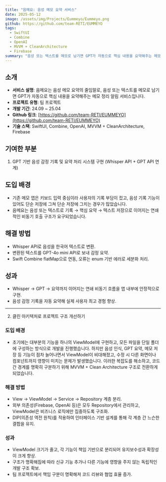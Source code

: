 ```yaml
---
title: "음메요: 음성 메모 요약 서비스"
date: 2025-05-12
image: /assets/img/Projects/Eummeyo/Eummeyo.png
github: https://github.com/team-RETI/EUMMEYO
tags:
  - SwiftUI
  - Combine
  - OpenAI
  - MVVM + CleanArchitecture
  - Firebase
summary: "음성 또는 텍스트를 메모로 남기면 GPT가 자동으로 핵심 내용을 요약해주는 메모 정리 알림 서비스"
---
```


## 소개

- **서비스 설명**: 음메요는 음성 메모 요약의 줄임말로, 음성 또는 텍스트를 메모로 남기면 GPT가 자동으로 핵심 내용을 요약해주는 메모 정리 알림 서비스입니다.
- **프로젝트 유형**: 팀 프로젝트
- **개발 기간**: 24.09 ~ 25.04
- **Github 링크**: [https://github.com/team-RETI/EUMMEYO](https://github.com/team-RETI/EUMMEYO)
- **기술 스택**: SwiftUI, Combine, OpenAI, MVVM + CleanArchitecture, Firebase

## 기여한 부분
1. GPT 기반 음성 감정 기록 및 요약 처리 시스템 구현 (Whisper API + GPT API 연계)

## 도입 배경
- 기존 메모 앱은 키보드 입력 중심이라 사용자의 기록 부담이 컸고, 음성 기록 기능이 있어도 단순 저장에 그쳐 단순 저장에 그치는 경우가 많았습니다.
- 음메요는 음성 또는 텍스트로 기록 → 핵심 요약 → 텍스트 저장으로 이어지는 연쇄적인 비동기 호출 구조가 요구되었습니다.

## 해결 방법

- Whisper API로 음성을 한국어 텍스트로 변환.
- 변환된 텍스트를 GPT-4o mini API로 보내 감정 요약.
- Swift Combine flatMap으로 연동, 오류는 enum 기반 에러로 세분화 처리.

## 성과

- Whisper → GPT → 요약까지 이어지는 연쇄 비동기 흐름을 앱 내부에 안정적으로 구현.
- 음성 감정 기록을 자동 요약해 실제 사용자 최고 경험 향상.

---

2. 클린 아키텍처로 프로젝트 구조 개선하기

### 도입 배경
- 초기에는 대부분의 기능을 하나의 ViewModel에 구현하고, 모든 파일을 단일 폴더에 구성하는 방식으로 개발을 진행했습니다. 하지만 음성 인식, GPT 요약, 메모 저장 등 기능이 점차 늘어나면서 ViewModel이 비대해졌고, 수정 시 다른 화면이나 컴포넌트까지 영향이 미치는 문제가 발생했습니다. 이러한 복잡도를 해소하고, 코드 간 경계를 명확히 구분하기 위해 MVVM + Clean Architecture 구조로 전환하게 되었습니다.

### 해결 방법

- View → ViewModel → Service → Repository 계층 분리.
- 외부 의존성(Firebase, OpenAI 등)은 모두 Repository에서 관리하고, ViewModel은 비즈니스 로직에만 집중하도록 구조화.
- DIP(의존성 역전 원칙)를 적용하여 인터페이스 기반 설계를 통해 각 계층 간 느슨한 결합을 유지.

### 성과

- ViewModel 크기가 줄고, 각 기능이 책임 기반으로 분리되어 유지보수성과 확장성이 크게 향상.
- 구조가 명확해짐에 따라 신규 기능 추가나 다른 기능에 영향을 주지 않는 독립적인 개발 구조 확보.
- 팀 프로젝트에서 책임 구분이 명확해져 코드 리뷰와 협업 효율 증가. 